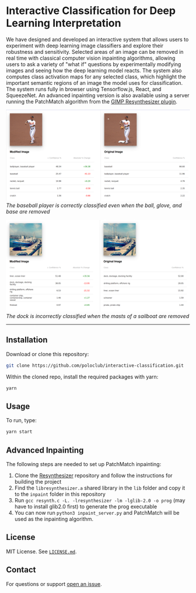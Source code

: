 # Interactive Classification for Deep Learning Interpretation

We have designed and developed an interactive system that allows users to experiment with deep learning image classifiers and explore their robustness and sensitivity.
Selected areas of an image can be removed in real time with classical computer vision inpainting algorithms, allowing users to ask a variety of "what if" questions by experimentally modifying images and seeing how the deep learning model reacts.
The system also computes class activation maps for any selected class, which highlight the important semantic regions of an image the model uses for classification.
The system runs fully in browser using Tensorflow.js, React, and SqueezeNet. An advanced inpainting version is also available using a server running the PatchMatch algorithm from the [GIMP Resynthesizer plugin](https://github.com/bootchk/resynthesizer).

![Successful classification](success.png)
*The baseball player is correctly classified even when the ball, glove, and base are removed*

![Failed classification](failure.png)
*The dock is incorrectly classified when the masts of a sailboat are removed*

<!-- VIDEO LINK -->

***

## Installation

Download or clone this repository:

```bash
git clone https://github.com/poloclub/interactive-classification.git
```

Within the cloned repo, install the required packages with yarn:

```bash
yarn

```

## Usage

To run, type:

```bash
yarn start

```

## Advanced Inpainting

The following steps are needed to set up PatchMatch inpainting:

1. Clone the [Resynthesizer](https://github.com/bootchk/resynthesizer) repository and follow the instructions for building the project
2. Find the `libresynthesizer.a` shared library in the `lib` folder and copy it to the `inpaint` folder in this repository
3. Run `gcc resynth.c -L. -lresynthesizer -lm -lglib-2.0 -o prog` (may have to install glib2.0 first) to generate the prog executable
4. You can now run `python3 inpaint_server.py` and PatchMatch will be used as the inpainting algorithm.

## License

MIT License. See [`LICENSE.md`](LICENSE.md).


## Contact

For questions or support [open an issue][issues].

[issues]: https://github.com/poloclub/interactive-classification/issues
